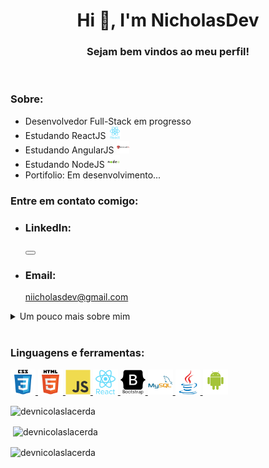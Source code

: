 
<h1 align="center">Hi 👋, I'm NicholasDev</h1>
<h3 align="center">Sejam bem vindos ao meu perfil!</></h3>
<br>
<h3 align="left">Sobre:</h3>
<ul>
 <li>Desenvolvedor Full-Stack em progresso</li>
 <li>Estudando ReactJS <img src="https://raw.githubusercontent.com/devicons/devicon/master/icons/react/react-original-wordmark.svg" alt="react" width="20" height="20"/>  </li>
 <li>Estudando AngularJS <img src="https://raw.githubusercontent.com/devicons/devicon/master/icons/angularjs/angularjs-original-wordmark.svg" alt="angularjs" width="20"      height="20"/></li>
 <li>Estudando NodeJS <img src="https://raw.githubusercontent.com/devicons/devicon/master/icons/nodejs/nodejs-original-wordmark.svg" alt="nodejs" width="20" height="20"/>    </li>
  <li>Portifolio: Em desenvolvimento...</li>
</ul>
<h3 align="left">Entre em contato comigo:</h3>
<ul>
<li>
<h3 align="left">LinkedIn:</h3>
<p align="left">
<button></button>
</p>
</li>
<li>
<h3>Email:</h3>
<p align="left">
<a href="mailto:niicholasdev@gmail.com">niicholasdev@gmail.com</a>
</p>
</li>
</ul>

<details>
  <summary>Um pouco mais sobre mim</summary>
  
  <p align="left">
   <br>
   Olá me chamo Nicholas, sou um jovem determinado e ávido por aprender. Apesar de não possuir experiência no mercado de trabalho, estou atualmente cursando um curso de Desenvolvimento de Sistemas de nível técnico na Escola Técnica Etec Lauro Gomes e vários outros cursos que faço à parte, além disso, sou altamente motivado e possuo uma vontade inabalável de se desenvolver profissionalmente. Acredito que com minha curiosidade e disposição para enfrentar novos desafios, certamente serei capaz de adquirir rapidamente as habilidades necessárias para realizar com sucesso a função que me for atribuída. Além disso, tenho uma  energia e entusiasmo contagiantes e almejo ser um grande desenvolvedor full-stack no futuro.
 </p>
 <br>

  ```js
 // Meu ciclo de vida
 
 while (alive)
 {
   eat();
   sleep();
   study();
   code();
   repeat();
 }
  
  ```
</details>
<br>

<h3 align="left">Linguagens e ferramentas:</h3>
<p align="left"> <a href="https://www.w3schools.com/css/" target="_blank" rel="noreferrer"> <img src="https://raw.githubusercontent.com/devicons/devicon/master/icons/css3/css3-original-wordmark.svg" alt="css3" width="40" height="40"/> </a> <a href="https://www.w3.org/html/" target="_blank" rel="noreferrer"> <img src="https://raw.githubusercontent.com/devicons/devicon/master/icons/html5/html5-original-wordmark.svg" alt="html5" width="40" height="40"/> </a> <a href="https://developer.mozilla.org/en-US/docs/Web/JavaScript" target="_blank" rel="noreferrer"> <img src="https://raw.githubusercontent.com/devicons/devicon/master/icons/javascript/javascript-original.svg" alt="javascript" width="40" height="40"/> </a> <a href="https://reactjs.org/" target="_blank" rel="noreferrer"> <img src="https://raw.githubusercontent.com/devicons/devicon/master/icons/react/react-original-wordmark.svg" alt="react" width="40" height="40"/> <a href="https://getbootstrap.com" target="_blank" rel="noreferrer"> <img src="https://raw.githubusercontent.com/devicons/devicon/master/icons/bootstrap/bootstrap-plain-wordmark.svg" alt="bootstrap" width="40" height="40"/> </a> <a href="https://www.mysql.com/" target="_blank" rel="noreferrer"> <img src="https://raw.githubusercontent.com/devicons/devicon/master/icons/mysql/mysql-original-wordmark.svg" alt="mysql" width="40" height="40"/> </a> <a href="https://www.java.com" target="_blank" rel="noreferrer"> <img src="https://raw.githubusercontent.com/devicons/devicon/master/icons/java/java-original.svg" alt="java" width="40" height="40"/> </a> </a>
 <a href="https://developer.android.com" target="_blank" rel="noreferrer"> <img src="https://raw.githubusercontent.com/devicons/devicon/master/icons/android/android-original-wordmark.svg" alt="android" width="40" height="40"/> </a> </p>

<p><img align="center" src="https://github-readme-stats.vercel.app/api/top-langs?username=devnicolaslacerda&show_icons=true&locale=en&layout=compact" alt="devnicolaslacerda" /></p>

<p>&nbsp;<img align="center" src="https://github-readme-stats.vercel.app/api?username=devnicolaslacerda&show_icons=true&locale=en" alt="devnicolaslacerda" /></p>

<p><img align="center" src="https://github-readme-streak-stats.herokuapp.com/?user=devnicolaslacerda&" alt="devnicolaslacerda" /></p>




